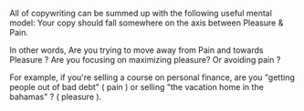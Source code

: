 
All of copywriting can be summed up with the following useful mental model: 
Your copy should fall somewhere on the axis between Pleasure & Pain. 

In other words, Are you trying to move away from Pain and towards Pleasure ? Are you focusing on maximizing pleasure? Or avoiding pain ? 

For example, if you're selling a course on personal finance, are you "getting people out of bad debt" ( pain ) or selling "the vacation home in the bahamas" ?  ( pleasure ). 



